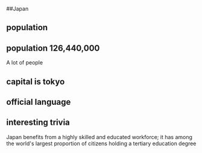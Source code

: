 ##Japan

## population

## population 126,440,000
A lot of people


## capital is tokyo

 
## official language


## interesting trivia
Japan benefits from a highly skilled and educated workforce; 
it has among the world's largest proportion of citizens holding a tertiary education degree



